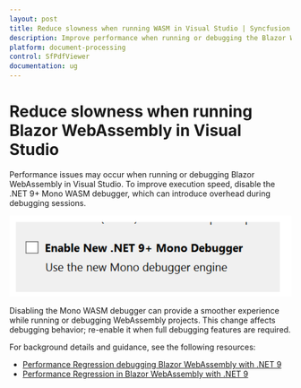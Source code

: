```yaml
---
layout: post
title: Reduce slowness when running WASM in Visual Studio | Syncfusion
description: Improve performance when running or debugging the Blazor WebAssembly (WASM) samples in Visual Studio.
platform: document-processing
control: SfPdfViewer
documentation: ug
---
```


# Reduce slowness when running Blazor WebAssembly in Visual Studio

Performance issues may occur when running or debugging Blazor WebAssembly in Visual Studio. To improve execution speed, disable the .NET 9+ Mono WASM debugger, which can introduce overhead during debugging sessions.

![Visual Studio setting for the Mono WASM debugger](../images/mono_debugger.png)

Disabling the Mono WASM debugger can provide a smoother experience while running or debugging WebAssembly projects. This change affects debugging behavior; re-enable it when full debugging features are required.

For background details and guidance, see the following resources:
  * [Performance Regression debugging Blazor WebAssembly with .NET 9](https://developercommunity.visualstudio.com/t/Performance-Regression-debugging-Blazor/10773897)
  * [Performance Regression in Blazor WebAssembly with .NET 9](https://github.com/dotnet/aspnetcore/issues/58507)
